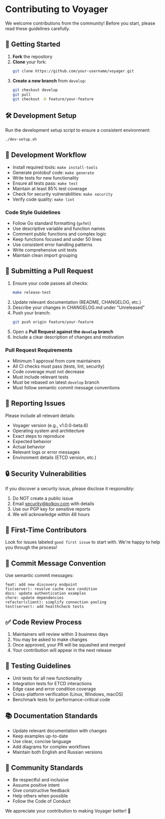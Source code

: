 # Contributing to Voyager

We welcome contributions from the community! Before you start, please read these guidelines carefully.

## 🚀 Getting Started
1. **Fork** the repository
2. **Clone** your fork:
   ```bash
   git clone https://github.com/your-username/voyager.git
   ```
3. **Create a new branch** from `develop`:
   ```bash
   git checkout develop
   git pull
   git checkout -b feature/your-feature
   ```

## 🛠️ Development Setup
Run the development setup script to ensure a consistent environment:
```bash
./dev-setup.sh
```

## 🔧 Development Workflow
- Install required tools: `make install-tools`
- Generate protobuf code: `make generate`
- Write tests for new functionality
- Ensure all tests pass: `make test`
- Maintain at least 85% test coverage
- Check for security vulnerabilities: `make security`
- Verify code quality: `make lint`

### Code Style Guidelines
- Follow Go standard formatting (`gofmt`)
- Use descriptive variable and function names
- Comment public functions and complex logic
- Keep functions focused and under 50 lines
- Use consistent error handling patterns
- Write comprehensive unit tests
- Maintain clean import grouping

## 📝 Submitting a Pull Request
1. Ensure your code passes all checks:
   ```bash
   make release-test
   ```
2. Update relevant documentation (README, CHANGELOG, etc.)
3. Describe your changes in CHANGELOG.md under "Unreleased"
4. Push your branch:
   ```bash
   git push origin feature/your-feature
   ```
5. Open a **Pull Request against the `develop` branch**
6. Include a clear description of changes and motivation

### Pull Request Requirements
- Minimum 1 approval from core maintainers
- All CI checks must pass (tests, lint, security)
- Code coverage must not decrease
- Must include relevant tests
- Must be rebased on latest `develop` branch
- Must follow semantic commit message conventions

## 🐛 Reporting Issues
Please include all relevant details:
- Voyager version (e.g., v1.0.0-beta.6)
- Operating system and architecture
- Exact steps to reproduce
- Expected behavior
- Actual behavior
- Relevant logs or error messages
- Environment details (ETCD version, etc.)

## 🔒 Security Vulnerabilities
If you discover a security issue, please disclose it responsibly:
1. Do NOT create a public issue
2. Email security@kolkov.com with details
3. Use our PGP key for sensitive reports
4. We will acknowledge within 48 hours

## 🌟 First-Time Contributors
Look for issues labeled `good first issue` to start with. We're happy to help you through the process!

## 📜 Commit Message Convention
Use semantic commit messages:
```
feat: add new discovery endpoint
fix(server): resolve cache race condition
docs: update authentication examples
chore: update dependencies
refactor(client): simplify connection pooling
test(server): add healthcheck tests
```

## ✅ Code Review Process
1. Maintainers will review within 3 business days
2. You may be asked to make changes
3. Once approved, your PR will be squashed and merged
4. Your contribution will appear in the next release

## 🧪 Testing Guidelines
- Unit tests for all new functionality
- Integration tests for ETCD interactions
- Edge case and error condition coverage
- Cross-platform verification (Linux, Windows, macOS)
- Benchmark tests for performance-critical code

## 📚 Documentation Standards
- Update relevant documentation with changes
- Keep examples up-to-date
- Use clear, concise language
- Add diagrams for complex workflows
- Maintain both English and Russian versions

## 🤝 Community Standards
- Be respectful and inclusive
- Assume positive intent
- Give constructive feedback
- Help others when possible
- Follow the Code of Conduct

We appreciate your contribution to making Voyager better! 🎉
